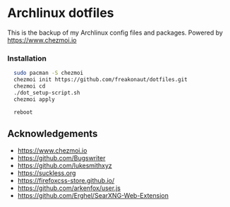 
# Archlinux dotfiles

This is the backup of my Archlinux config files and packages.
Powered by https://www.chezmoi.io



### Installation

```bash
  sudo pacman -S chezmoi
  chezmoi init https://github.com/freakonaut/dotfiles.git
  chezmoi cd
  ./dot_setup-script.sh
  chezmoi apply
```
      reboot 


## Acknowledgements

 - https://www.chezmoi.io
 - https://github.com/Bugswriter
 - https://github.com/lukesmithxyz
 - https://suckless.org
 - https://firefoxcss-store.github.io/
 - https://github.com/arkenfox/user.js
 - https://github.com/Erghel/SearXNG-Web-Extension
 


